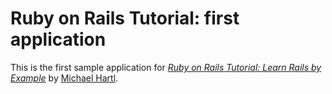 # Ruby on Rails Tutorial: first application

This is the first sample application for
[*Ruby on Rails Tutorial: Learn Rails by Example*](http://railstutorial.org/)
by [Michael Hartl](http://michaelhartl.com/).